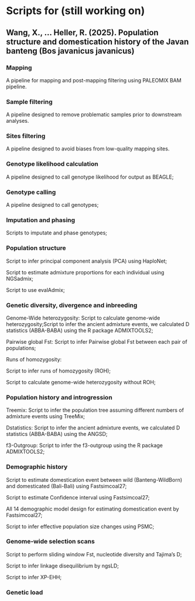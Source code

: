 # Scripts for (still working on)
## Wang, X., ... Heller, R. (2025). Population structure and domestication history of the Javan banteng (Bos javanicus javanicus)

### Mapping
A pipeline for mapping and post-mapping filtering using PALEOMIX BAM pipeline.

### Sample filtering
A pipeline designed to remove problematic samples prior to downstream analyses.

### Sites filtering
A pipeline designed to avoid biases from low-quality mapping sites.

### Genotype likelihood calculation
A pipeline designed to call genotype likelihood for output as BEAGLE;

### Genotype calling
A pipeline designed to call genotypes;

### Imputation and phasing
Scripts to imputate and phase genotypes;

### Population structure
Script to infer principal component analysis (PCA) using HaploNet;

Script to estimate admixture proportions for each individual using NGSadmix;

Script to use evalAdmix;

### Genetic diversity, divergence and inbreeding
Genome-Wide heterozygosity: Script to calculate genome-wide heterozygosity;Script to infer the ancient admixture events, we calculated D statistics (ABBA-BABA) using the R package ADMIXTOOLS2;

Pairwise global Fst: Script to infer Pairwise global Fst between each pair of populations;

Runs of homozygosity: 

Script to infer runs of homozygosity (ROH);

Script to calculate genome-wide heterozygosity without ROH;

### Population history and introgression
Treemix: Script to infer the population tree assuming different numbers of admixture events using TreeMix;

Dstatistics: Script to infer the ancient admixture events, we calculated D statistics (ABBA-BABA) using the ANGSD;

f3-Outgroup: Script to infer the f3-outgroup using the R package ADMIXTOOLS2;

### Demographic history
Script to estimate domestication event between wild (Banteng-WildBorn) and domesticated (Bali-Bali) using Fastsimcoal27;

Script to estimate Confidence interval using Fastsimcoal27;

All 14 demographic model design for estimating domestication event by Fastsimcoal27;

Script to infer effective population size changes using PSMC;

### Genome-wide selection scans
Script to perform sliding window Fst, nucleotide diversity and Tajima’s D;

Script to infer linkage disequilibrium by ngsLD;

Script to infer XP-EHH;

### Genetic load


